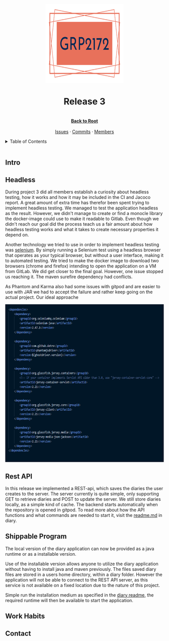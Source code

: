  <!-- PROJECT TITLE -->
<br />
<div align="center">
  <img src="../logo/logo.svg" alt="Logo" width="250" height="250">
  <h1 align="center">Release 3</h1>
  <p align="center">
    <br />
    <a href="https://gitlab.stud.idi.ntnu.no/it1901/groups-2021/gr2172/gr2172"><strong>Back to Root</strong></a>
    <br />
    <br />
    <a href="https://gitlab.stud.idi.ntnu.no/it1901/groups-2021/gr2172/gr2172/-/issues">Issues</a>
    ·
    <a href="https://gitlab.stud.idi.ntnu.no/it1901/groups-2021/gr2172/gr2172/-/commits/master">Commits</a>
    ·
    <a href="https://gitlab.stud.idi.ntnu.no/it1901/groups-2021/gr2172/gr2172/-/project_members">Members</a>
  </p>
</div>

<!-- TABLE OF CONTENTS -->
<details>
  <summary>Table of Contents</summary>
  <ol>
    <li>
      <a href="#about-project-3">About Project 3</a>
    </li>
    <li>
      <a href="#headless-testing">Headless Testing</a>
    </li>
    <li><a href="#rest-api">Rest-API</a></li>
    <li><a href="#deployment">Deployment</a></li>
    <li><a href="#work-schedule-and-habits">Work schedule and habits</a></li>
    <li><a href="#contact">Contact</a></li>
    <li><a href="#java-fx">JavaFX</a></li>
  </ol>
</details>

<!-- ABOUT PROJECT 3 -->
</br>

## Intro

<!-- HEADLESS TESTING-->

## Headless

During project 3 did all members establish a curiosity about headless testing, how it works and how it may be included in the CI and Jacoco report. A great amount of extra time has therefor been spent trying to implement headless testing. We managed to test the application headless as the result. However, we didn't manage to create or find a monocle library the docker-image could use to make it readable to Gitlab. Even though we didn't reach our goal did the process teach us a fair amount about how headless testing works and what it takes to create necessary properties it depend on.

Another technology we tried to use in order to implement headless testing was [selenium](https://www.selenium.dev/). By simply running a Selenium test using a headless browser that operates as your typical browser, but without a user interface, making it to automated testing. We tried to make the docker image to download two browsers (chrome and firefox) intending to open the application on a VM from GitLab. We did get closer to the final goal. However, one issue stopped us reaching it. The maven surefire dependency had conflicts.

As Phantom and Karma also had some issues with gitpod and are easier to use with JAR we had to accept the failure and rather keep going on the actual project. Our ideal approache

<img src="selenium-screenshot.png" alt="Logo" width="650" height="500">

<!-- REST API -->

## Rest API

In this release we implemented a REST-api, which saves the diaries the user creates to the server. The server currently is quite simple, only supporting GET to retrieve diaries and POST to update the server. We still store diaries locally, as a simple kind of cache. The backend starts automatically when the repository is opened in gitpod. To read more about how the API functions and what commands are needed to start it, visit the [readme.md](../../diary/readme.md) in diary. 

<!-- DEPLOYMENT-->

## Shippable Program

The local version of the diary application can now be provided as a java runtime or as a installable version.

Use of the installable version allows anyone to utilize the diary application without having to install java and maven previously. The files saved diary files are stored in a users home directory, within a diary folder. However the application will not be able to connect to the REST API server, as this service is not available on a fixed location due to the nature of this project.

Simple run the installation medium as specified in the [diary readme](https://gitlab.stud.idi.ntnu.no/it1901/groups-2021/gr2172/gr2172/-/tree/develop/diary#using-runtime-and-installer), the required runtime will then be available to start the application.

<!-- WORK SCHEDULE AND HABITS-->

## Work Habits

<!-- CONTACT -->

## Contact
